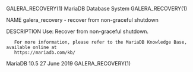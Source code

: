 GALERA_RECOVERY(1)                     MariaDB Database System                     GALERA_RECOVERY(1)

NAME
       galera_recovery - recover from non-graceful shutdown

DESCRIPTION
       Use: Recover from non-graceful shutdown.

       For more information, please refer to the MariaDB Knowledge Base, available online at
       https://mariadb.com/kb/

MariaDB 10.5                                 27 June 2019                          GALERA_RECOVERY(1)
